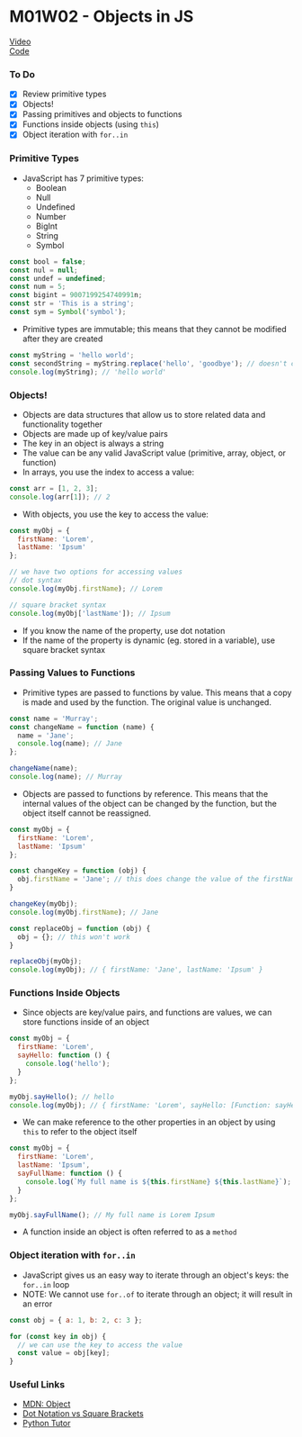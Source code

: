 # M01W02 - Objects in JS

[Video](https://vimeo.com/829658642/8079c630da?share=copy)  
[Code](https://github.com/DevHalpin/lectures2023/tree/master/flex/15_05_Eve/mod1/w02/objects)  

### To Do
- [x] Review primitive types
- [x] Objects!
- [x] Passing primitives and objects to functions
- [x] Functions inside objects (using `this`)
- [x] Object iteration with `for..in`

### Primitive Types
- JavaScript has 7 primitive types:
  - Boolean
  - Null
  - Undefined
  - Number
  - BigInt
  - String
  - Symbol

```js
const bool = false;
const nul = null;
const undef = undefined;
const num = 5;
const bigint = 9007199254740991n;
const str = 'This is a string';
const sym = Symbol('symbol');
```

- Primitive types are immutable; this means that they cannot be modified after they are created

```js
const myString = 'hello world';
const secondString = myString.replace('hello', 'goodbye'); // doesn't change myString
console.log(myString); // 'hello world'
```

### Objects!
- Objects are data structures that allow us to store related data and functionality together
- Objects are made up of key/value pairs
- The key in an object is always a string
- The value can be any valid JavaScript value (primitive, array, object, or function)
- In arrays, you use the index to access a value:

```js
const arr = [1, 2, 3];
console.log(arr[1]); // 2
```

- With objects, you use the key to access the value:

```js
const myObj = {
  firstName: 'Lorem',
  lastName: 'Ipsum'
};

// we have two options for accessing values
// dot syntax
console.log(myObj.firstName); // Lorem

// square bracket syntax
console.log(myObj['lastName']); // Ipsum
```

- If you know the name of the property, use dot notation
- If the name of the property is dynamic (eg. stored in a variable), use square bracket syntax

### Passing Values to Functions
- Primitive types are passed to functions by value. This means that a copy is made and used by the function. The original value is unchanged.

```js
const name = 'Murray';
const changeName = function (name) {
  name = 'Jane';
  console.log(name); // Jane
};

changeName(name);
console.log(name); // Murray
```

- Objects are passed to functions by reference. This means that the internal values of the object can be changed by the function, but the object itself cannot be reassigned.

```js
const myObj = {
  firstName: 'Lorem',
  lastName: 'Ipsum'
};

const changeKey = function (obj) {
  obj.firstName = 'Jane'; // this does change the value of the firstName key
}

changeKey(myObj);
console.log(myObj.firstName); // Jane

const replaceObj = function (obj) {
  obj = {}; // this won't work
}

replaceObj(myObj);
console.log(myObj); // { firstName: 'Jane', lastName: 'Ipsum' }
```

### Functions Inside Objects
- Since objects are key/value pairs, and functions are values, we can store functions inside of an object

```js
const myObj = {
  firstName: 'Lorem',
  sayHello: function () {
    console.log('hello');
  }
};

myObj.sayHello(); // hello
console.log(myObj); // { firstName: 'Lorem', sayHello: [Function: sayHello] }
```

- We can make reference to the other properties in an object by using `this` to refer to the object itself

```js
const myObj = {
  firstName: 'Lorem',
  lastName: 'Ipsum',
  sayFullName: function () {
    console.log(`My full name is ${this.firstName} ${this.lastName}`);
  }
};

myObj.sayFullName(); // My full name is Lorem Ipsum
```

- A function inside an object is often referred to as a `method`

### Object iteration with `for..in`
* JavaScript gives us an easy way to iterate through an object's keys: the `for..in` loop
* NOTE: We cannot use `for..of` to iterate through an object; it will result in an error

```js
const obj = { a: 1, b: 2, c: 3 };

for (const key in obj) {
  // we can use the key to access the value
  const value = obj[key];
}
```

### Useful Links
* [MDN: Object](https://developer.mozilla.org/en-US/docs/Web/JavaScript/Reference/Global_Objects/Object)
* [Dot Notation vs Square Brackets](https://codeburst.io/javascript-quickie-dot-notation-vs-bracket-notation-333641c0f781)
* [Python Tutor](http://www.pythontutor.com/javascript.html#mode=edit)